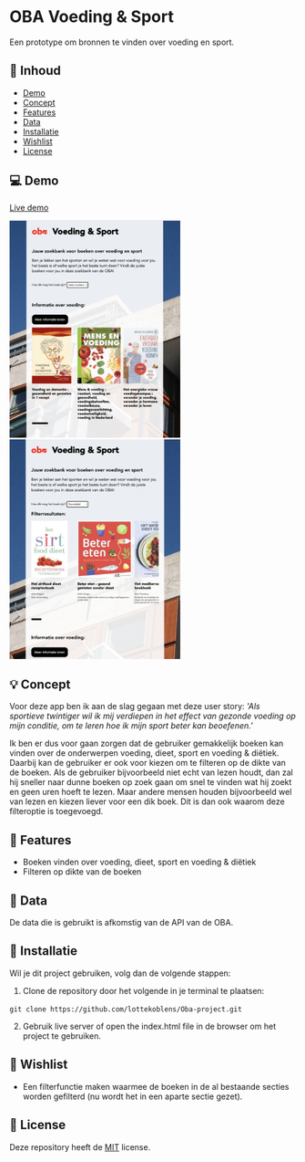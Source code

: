 # OBA Voeding & Sport

Een prototype om bronnen te vinden over voeding en sport.

## :bookmark_tabs: Inhoud
* [Demo](https://github.com/lottekoblens/Oba-project#computer-demo)
* [Concept](https://github.com/lottekoblens/Oba-project#bulb-concept)
* [Features](https://github.com/lottekoblens/Oba-project#high_brightness-features)
* [Data](https://github.com/lottekoblens/Oba-project#file_folder-data)
* [Installatie](https://github.com/lottekoblens/Oba-project#wrench-installatie)
* [Wishlist](https://github.com/lottekoblens/Oba-project#pencil-wishlist)
* [License](https://github.com/lottekoblens/Oba-project#bookmark-license)

## :computer: Demo

[Live demo](https://lottekoblens.github.io/Oba-project/)

<img src="https://github.com/lottekoblens/Oba-project/blob/main/images/concept.png" width="300">
<img src="https://github.com/lottekoblens/Oba-project/blob/main/images/concept-filter.png" width="300">

## :bulb: Concept

Voor deze app ben ik aan de slag gegaan met deze user story: _'Als sportieve twintiger wil ik mij verdiepen in het effect van gezonde voeding op mijn conditie, om te leren hoe ik mijn sport beter kan beoefenen.'_

Ik ben er dus voor gaan zorgen dat de gebruiker gemakkelijk boeken kan vinden over de onderwerpen voeding, dieet, sport en voeding & diëtiek. Daarbij kan de gebruiker er ook voor kiezen om te filteren op de dikte van de boeken. Als de gebruiker bijvoorbeeld niet echt van lezen houdt, dan zal hij sneller naar dunne boeken op zoek gaan om snel te vinden wat hij zoekt en geen uren hoeft te lezen. Maar andere mensen houden bijvoorbeeld wel van lezen en kiezen liever voor een dik boek. Dit is dan ook waarom deze filteroptie is toegevoegd.

## :high_brightness: Features

* Boeken vinden over voeding, dieet, sport en voeding & diëtiek
* Filteren op dikte van de boeken

## :file_folder: Data 

De data die is gebruikt is afkomstig van de API van de OBA.

## :wrench: Installatie

Wil je dit project gebruiken, volg dan de volgende stappen:
1. Clone de repository door het volgende in je terminal te plaatsen:

`git clone https://github.com/lottekoblens/Oba-project.git`

2. Gebruik live server of open the index.html file in de browser om het project te gebruiken.

## :pencil: Wishlist

* Een filterfunctie maken waarmee de boeken in de al bestaande secties worden gefilterd (nu wordt het in een aparte sectie gezet).

## :bookmark: License

Deze repository heeft de [MIT](https://github.com/lottekoblens/Oba-project/blob/main/LICENSE) license.
